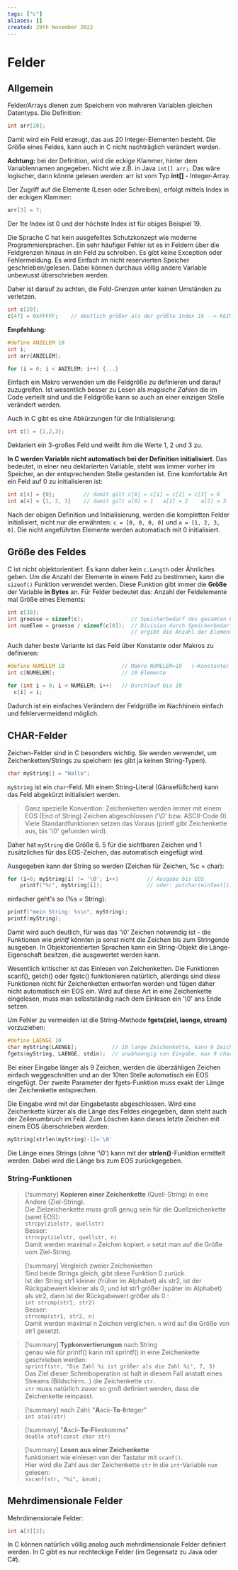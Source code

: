 ```yaml
---
tags: ["c"]
aliases: []
created: 29th November 2022
---
```


# Felder

## Allgemein

Felder/Arrays dienen zum Speichern von mehreren Variablen gleichen Datentyps. Die Definition:

```c
int arr[20];
```

Damit wird ein Feld erzeugt, das aus 20 Integer-Elementen besteht. Die Größe eines Feldes, kann auch in C nicht nachträglich verändert werden.

**Achtung:** bei der Definition, wird die eckige Klammer, hinter dem Variablennamen angegeben. Nicht wie z.B. in Java `int[] arr;`. Das wäre logischer, dann könnte gelesen werden: arr ist vom Typ **int[]** - Integer-Array.

Der Zugriff auf die Elemente (Lesen oder Schreiben), erfolgt mittels Index in der eckigen Klammer:

```c
arr[3] = 7;
```

Der 1te Index ist 0 und der höchste Index ist für obiges Beispiel 19.

Die Sprache C hat kein ausgefeiltes Schutzkonzept wie moderne Programmiersprachen. Ein sehr häufiger Fehler ist es in Feldern über die Feldgrenzen hinaus in ein Feld zu schreiben. Es gibt keine Exception oder Fehlermeldung. Es wird Einfach im nicht reservierten Speicher geschrieben/gelesen. Dabei können durchaus völlig andere Variable unbewusst überschrieben werden. 

Daher ist darauf zu achten, die Feld-Grenzen unter keinen Umständen zu verletzen.

```c
int c[20];
c[47] = 0xFFFFF;    // deutlich größer als der größte Index 19 --> KEINE FEHLERMELDUNG es wird irgendwas ueberschrieben
```

**Empfehlung:**

```c
#define ANZELEM 10
int i;
int arr[ANZELEM];

for (i = 0; i < ANZELEM; i++) {...}
```

Einfach ein Makro verwenden um die Feldgröße zu definieren und darauf zuzugreifen. Ist wesentlich besser zu Lesen als *magische Zahlen* die im Code verteilt sind und die Feldgröße kann so auch an einer einzigen Stelle verändert werden.

Auch in C gibt es eine Abkürzungen für die Initialisierung:

```c
int c[] = {1,2,3};
```

Deklariert ein 3-großes Feld und weißt ihm die Werte 1, 2 und 3 zu.

**In C werden Variable nicht automatisch bei der Definition initialisiert**. Das bedeutet, in einer neu deklarierten Variable, steht was immer vorher im Speicher, an der entsprechenden Stelle gestanden ist. Eine komfortable Art ein Feld auf 0 zu initialisieren ist:

```c
int c[4] = {0};         // damit gilt c[0] = c[1] = c[2] = c[3] = 0
int a[4] = {1, 2, 3}    // damit gilt a[0] = 1   a[1] = 2    a[2] = 3    a[3] = 0
```

Nach der obigen Definition und Initialisierung, werden die kompletten Felder initialisiert, nicht nur die erwähnten: `c = [0, 0, 0, 0]` und `a = [1, 2, 3, 0]`. Die nicht angeführten Elemente werden automatisch mit 0 initialisiert.

## Größe des Feldes

C ist nicht objektorientiert. Es kann daher kein `c.Length` oder Ähnliches geben. Um die Anzahl der Elemente in einem Feld zu bestimmen, kann die `sizeof()` Funktion verwendet werden. Diese Funktion gibt immer die **Größe** der Variable **in Bytes** an. Für Felder bedeutet das: Anzahl der Feldelemente mal Größe eines Elements:

```c
int c[30];
int groesse = sizeof(c);               // Speicherbedarf des gesamten Feldes in Anzahl von Bytes
int numElem = groesse / sizeof(c[0]);  // Division durch Speicherbedarf eines einzelnen Elements
                                       // ergibt die Anzahl der Elemente
```

Auch daher beste Variante ist das Feld über Konstante oder Makros zu definieren:

```c
#define NUMELEM 10                  // Makro NUMELEM=10   (~Konstante)
int c[NUMELEM];                     // 10 Elemente

for (int i = 0; i < NUMELEM; i++)   // Durchlauf bis 10
  c[i] = i;
```

Dadurch ist ein einfaches Verändern der Feldgröße im Nachhinein einfach und fehlervermeidend möglich.

## CHAR-Felder

Zeichen-Felder sind in C besonders wichtig. Sie werden verwendet, um Zeichenketten/Strings zu speichern (es gibt ja keinen String-Typen).

```c
char myString[] = "Hallo";
```

`myString` ist ein `char`-Feld. Mit einem String-Literal (Gänsefüßchen) kann das Feld abgekürzt initialisiert werden.

> Ganz spezielle Konvention: Zeichenketten werden immer mit einem EOS (End of String) Zeichen abgeschlossen ('\0' bzw. ASCII-Code 0). Viele Standardfunktionen setzen das Voraus (printf gibt Zeichenkette aus, bis '\0' gefunden wird).

Daher hat `myString` die Größe 6. 5 für die sichtbaren Zeichen und 1 zusätzliches für das EOS-Zeichen, das automatisch eingefügt wird.

Ausgegeben kann der String so werden (Zeichen für Zeichen, %c = char):

```c
for (i=0; myString[i] != '\0'; i++)         // Ausgabe bis EOS
    printf("%c", myString[i]);              // oder: putchar(einText[i]);
```

einfacher geht's so (%s = String):

```c
printf("mein String: %s\n", myString);
printf(myString);
```

Damit wird auch deutlich, für was das '\0' Zeichen notwendig ist - die Funktionen wie *printf* könnten ja sonst nicht die Zeichen bis zum Stringende ausgeben. In Objektorientierten Sprachen kann ein String-Objekt die Länge-Eigenschaft besitzen, die ausgewertet werden kann.

Wesentlich kritischer ist das Einlesen von Zeichenketten. Die Funktionen scanf(), getch() oder fgetc() funktionieren natürlich, allerdings sind diese Funktionen nicht für Zeichenketten entworfen worden und fügen daher nicht automatisch ein EOS ein. Wird auf diese Art in eine Zeichenkette eingelesen, muss man selbstständig nach dem Einlesen ein '\0' ans Ende setzen.

Um Fehler zu vermeiden ist die String-Methode **fgets(ziel, laenge, stream)** vorzuziehen:

```c
#define LAENGE 10
char myString[LAENGE];           // 10 lange Zeichenkette, kann 9 Zeichen + '\0' speichern
fgets(myString, LAENGE, stdin);  // unabhaengig von Eingabe, max 9 char kommen in myString
```

Bei einer Eingabe länger als 9 Zeichen, werden die überzähligen Zeichen einfach weggeschnitten und an der 10ten Stelle automatisch ein EOS eingefügt. Der zweite Parameter der fgets-Funktion muss exakt der Länge der Zeichenkette entsprechen.

Die Eingabe wird mit der Eingabetaste abgeschlossen. Wird eine Zeichenkette kürzer als die Länge des Feldes eingegeben, dann steht auch der Zeilenumbruch im Feld. Zum Löschen kann dieses letzte Zeichen mit einem EOS überschrieben werden:

```c
myString[strlen(myString)-1]='\0'
```

Die Länge eines Strings (ohne '\0') kann mit der **strlen()**-Funktion ermittelt werden. Dabei wird die Länge bis zum EOS zurückgegeben.

### String-Funktionen

>[!summary] **Kopieren einer Zeichenkette** (Quell-String) in eine Andere (Ziel-String).  
>Die Zielzeichenkette muss groß genug sein für die Quellzeichenkette (samt EOS):  
>`strcpy(zielstr, quellstr)`  
>Besser:  
>`strncpy(zielstr, quellstr, n)`  
> Damit werden maximal `n` Zeichen kopiert. `n` setzt man auf die Größe vom Ziel-String.

>[!summary] Vergleich zweier Zeichenketten  
> Sind beide Strings gleich, gibt diese Funktion 0 zurück.  
> Ist der String str1 kleiner (früher im Alphabet) als str2, ist der Rückgabewert kleiner als 0; und ist str1 größer (später im Alphabet) als str2, dann ist der Rückgabewert größer als 0 :  
> `int strcmp(str1, str2)`  
> Besser:  
>`strncmp(str1, str2, n)`  
> Damit werden maximal n Zeichen verglichen. `n` wird auf die Größe von str1 gesetzt.

>[!summary] **Typkonvertierungen** nach String  
>genau wie für printf() kann mit sprintf() in eine Zeichenkette geschrieben werden:  
>`sprintf(str, "Die Zahl %i ist größer als die Zahl %i", 7, 3)`  
> Das Ziel dieser Schreiboperation ist halt in diesem Fall anstatt eines Streams (Bildschirm…) die Zeichenkette `str`.  
> `str` muss natürlich zuvor so groß definiert werden, dass die Zeichenkette reinpasst.

>[!summary] nach Zahl: "**A**scii-**To**-**I**nteger"  
>`int atoi(str)`

>[!summary] "**A**scii-**To**-**F**lieskomma"  
> `double atof(const char str)`

>[!summary] **Lesen aus einer Zeichenkette**  
> funktioniert wie einlesen von der Tastatur mit `scanf()`.  
> Hier wird die Zahl aus der Zeichenkette `str` in die `int`-Variable `num` gelesen:  
> `sscanf(str, "%i", &num);`

## Mehrdimensionale Felder

Mehrdimensionale Felder:

```c
int a[3][2];
```

In C können natürlich völlig analog auch mehrdimensionale Felder definiert werden. In C gibt es nur rechteckige Felder (im Gegensatz zu Java oder C#).
